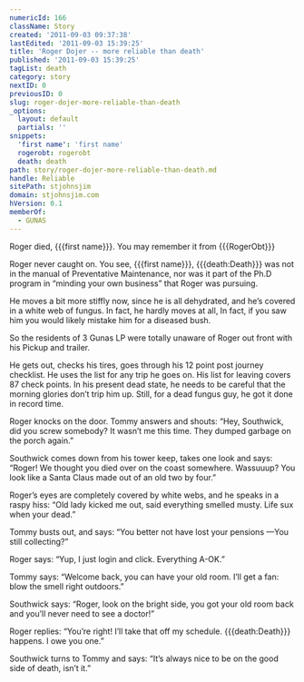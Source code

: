 ```yaml
---
numericId: 166
className: Story
created: '2011-09-03 09:37:38'
lastEdited: '2011-09-03 15:39:25'
title: 'Roger Dojer -- more reliable than death'
published: '2011-09-03 15:39:25'
tagList: death
category: story
nextID: 0
previousID: 0
slug: roger-dojer-more-reliable-than-death
_options:
  layout: default
  partials: ''
snippets:
  'first name': 'first name'
  rogerobt: rogerobt
  death: death
path: story/roger-dojer-more-reliable-than-death.md
handle: Reliable
sitePath: stjohnsjim
domain: stjohnsjim.com
hVersion: 0.1
memberOf:
  - GUNAS
---
```


Roger died, {{{first name}}}. You may remember it from {{{RogerObt}}}

Roger never caught on. You see, {{{first name}}}, {{{death:Death}}} was not in the manual of Preventative Maintenance, nor was it part of the Ph.D program in “minding your own business” that Roger was pursuing.

He moves a bit more stiffly now, since he is all dehydrated, and he’s covered in a white web of fungus. In fact, he hardly moves at all, In fact, if you saw him you would likely mistake him for a diseased bush.

So the residents of 3 Gunas LP were totally unaware of Roger out front with his Pickup and trailer.

He gets out, checks his tires, goes through his 12 point post journey checklist. He uses the list for any trip he goes on. His list for leaving covers 87 check points. In his present dead state, he needs to be careful that the morning glories don’t trip him up. Still, for a dead fungus guy, he got it done in record time.

Roger knocks on the door. Tommy answers and shouts: “Hey, Southwick, did you screw somebody? It wasn’t me this time. They dumped garbage on the porch again.”

Southwick comes down from his tower keep, takes one look and says: “Roger! We thought you died over on the coast somewhere. Wassuuup? You look like a Santa Claus made out of an old two by four.”

Roger’s eyes are completely covered by white webs, and he speaks in a raspy hiss: “Old lady kicked me out, said everything smelled musty. Life sux when your dead.”

Tommy busts out, and says: “You better not have lost your pensions —You still collecting?”

Roger says: “Yup, I just login and click. Everything A-OK.”

Tommy says: “Welcome back, you can have your old room. I’ll get a fan: blow the smell right outdoors.”

Southwick says: “Roger, look on the bright side, you got your old room back and you’ll never need to see a doctor!”

Roger replies: “You’re right! I’ll take that off my schedule. {{{death:Death}}} happens. I owe you one.”

Southwick turns to Tommy and says: “It’s always nice to be on the good side of death, isn’t it.”

